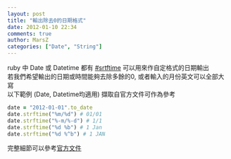```yaml
---
layout: post
title: "輸出除去0的日期格式"
date: 2012-01-10 22:34
comments: true
author: MarsZ
categories: ["Date", "String"]
---
```

ruby 中 Date 或 Datetime 都有 <a href="http://ruby-doc.org/stdlib-1.9.3/libdoc/date/rdoc/Date.html#method-i-strftime" taget="_blank">#srtftime</a> 可以用來作自定格式的日期輸出  
若我們希望輸出的日期或時間能夠去除多餘的0, 或者輸入的月份英文可以全部大寫  
以下範例 (Date, Datetime均適用) 擷取自官方文件可作為參考  

<!-- more -->

```ruby
date = "2012-01-01".to_date
date.strftime("%m/%d") # 01/01
date.strftime("%-m/%-d") # 1/1
date.strftime("%d %b") # 1 Jan
date.strftime("%d %^b") # 1 JAN
```

完整細節可以參考<a href="http://ruby-doc.org/stdlib-1.9.3/libdoc/date/rdoc/Date.html#method-i-strftime" target="_blank">官方文件</a>
